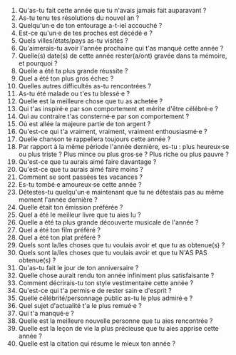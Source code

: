 1. Qu'as-tu fait cette année que tu n'avais jamais fait auparavant ?
2. As-tu tenu tes résolutions du nouvel an ?
3. Quelqu'un·e de ton entourage a-t-iel accouché ?
4. Est-ce qu'un·e de tes proches est décédé·e ?
5. Quels villes/états/pays as-tu visités ?
6. Qu'aimerais-tu avoir l'année prochaine qui t'as manqué cette année ?
7. Quelle(s) date(s) de cette année rester(a/ont) gravée dans ta mémoire, et pourquoi ?
8. Quelle a été ta plus grande réussite ?
9. Quel a été ton plus gros échec ?
10. Quelles autres difficultés as-tu rencontrées ?
11. As-tu été malade ou t'es tu blessé·e ?
12. Quelle est la meilleure chose que tu as achetée ?
13. Qui t'as inspiré·e par son comportement et mérite d'être célébré·e ?
14. Qui au contraire t'as consterné·e par son comportement ?
15. Où est allée la majeure partie de ton argent ?
16. Qu'est-ce qui t'a vraiment, vraiment, vraiment enthousiasmé·e ?
17. Quelle chanson te rappellera toujours cette année ?
18. Par rapport à la même période l'année dernière, es-tu : plus heureux·se ou plus triste ? Plus mince ou plus gros·se ? Plus riche ou plus pauvre ?
19. Qu'est-ce que tu aurais aimé faire davantage ?
20. Qu'est-ce que tu aurais aimé faire moins ?
21. Comment se sont passées tes vacances ?
22. Es-tu tombé·e amoureux·se cette année ?
23. Détestes-tu quelqu'un·e maintenant que tu ne détestais pas au même moment l'année dernière ?
24. Quelle était ton émission préférée ?
25. Quel a été le meilleur livre que tu aies lu ?
26. Quelle a été ta plus grande découverte musicale de l'année ?
27. Quel a été ton film préféré ?
28. Quel a été ton plat préféré ?
29. Quels sont la/les choses que tu voulais avoir et que tu as obtenue(s) ?
30. Quels sont la/les choses que tu voulais avoir et que tu N'AS PAS obtenue(s) ?
31. Qu'as-tu fait le jour de ton anniversaire ?
32. Quelle chose aurait rendu ton année infiniment plus satisfaisante ?
33. Comment décrirais-tu ton style vestimentaire cette année ?
34. Qu'est-ce qui t'a permis·e de rester sain·e d'esprit ?
35. Quelle célébrité/personnage public as-tu le plus admiré·e ?
36. Quel sujet d'actualité t'a le plus remué·e ?
37. Qui t'a manqué·e ?
38. Quelle est la meilleure nouvelle personne que tu aies rencontrée ?
39. Quelle est la leçon de vie la plus précieuse que tu aies apprise cette année ?
40. Quelle est la citation qui résume le mieux ton année ?
